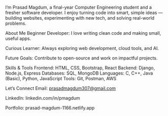 I’m Prasad Magdum, a final-year Computer Engineering student and a fresher software developer. I enjoy turning code into smart, simple ideas — building websites, experimenting with new tech, and solving real-world problems.

About Me
Beginner Developer: I love writing clean code and making small, useful apps.

Curious Learner: Always exploring web development, cloud tools, and AI.

Future Goals: Contribute to open-source and work on impactful projects.

Skills & Tools
Frontend: HTML, CSS, Bootstrap, React
Backend: Django, Node.js, Express
Databases: SQL, MongoDB
Languages: C, C++, Java (Basic), Python, JavaScript
Tools: Git, Postman, AWS

Let’s Connect
Email: prasadmagdum307@gmail.com

LinkedIn: linkedin.com/in/pmagdum

Portfolio: prasad-magdum-1166.netlify.app
